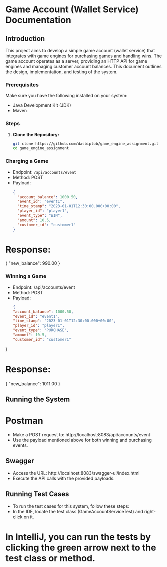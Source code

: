 # Game Account (Wallet Service) Documentation

## Introduction

This project aims to develop a simple game account (wallet service) that integrates with game engines for purchasing games and handling wins. 
The game account operates as a server, providing an HTTP API for game engines and managing customer account balances. 
This document outlines the design, implementation, and testing of the system.

### Prerequisites

Make sure you have the following installed on your system:

- Java Development Kit (JDK)
- Maven

### Steps

1. **Clone the Repository:**
   ```bash
   git clone https://github.com/dasbiplob/game_engine_assignment.git
   cd game_engine_assignment


### Charging a Game

- Endpoint: `/api/accounts/event`
- Method: POST
- Payload:
  ```json
  {
    "account_balance": 1000.50,
    "event_id": "event1",
    "time_stamp": "2023-01-01T12:30:00.000+00:00",
    "player_id": "player1",
    "event_type": "WIN",
    "amount": 10.5,
    "customer_id": "customer1"
  }
# Response:
{
  "new_balance": 990.00
}

### Winning a Game

- Endpoint: /api/accounts/event
- Method: POST
- Payload:
  ```json
  {
  "account_balance": 1000.50,
  "event_id": "event1",
  "time_stamp": "2023-01-01T12:30:00.000+00:00",
  "player_id": "player1",
  "event_type": "PURCHASE",
  "amount": 10.5,
  "customer_id": "customer1"
}
# Response:
{
  "new_balance": 1011.00
}

## Running the System
# Postman
- Make a POST request to: http://localhost:8083/api/accounts/event
- Use the payload mentioned above for both winning and purchasing events.

## Swagger
- Access the URL: http://localhost:8083/swagger-ui/index.html
- Execute the API calls with the provided payloads.

## Running Test Cases
- To run the test cases for this system, follow these steps:
- In the IDE, locate the test class (GameAccountServiceTest) and right-click on it.
 # In IntelliJ, you can run the tests by clicking the green arrow next to the test class or method.
 
